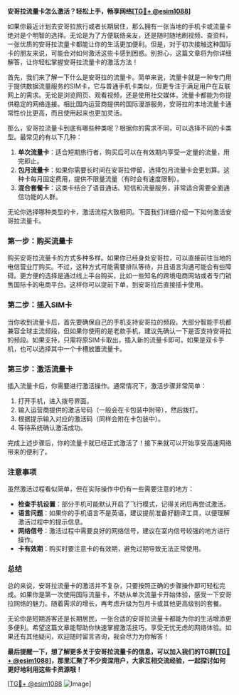 **安哥拉流量卡怎么激活？轻松上手，畅享网络[[TG💪+ @esim1088](https://t.me/s/esim1088)]**

如果你最近计划去安哥拉旅行或者长期居住，那么拥有一张当地的手机卡或流量卡绝对是个明智的选择。无论是为了方便联络亲友，还是随时随地刷视频、查资料，一张优质的安哥拉流量卡都能让你的生活更加便利。但是，对于初次接触这种国际卡的朋友来说，可能会对如何激活这些卡感到困惑。别担心，这篇文章将为你详细解答，让你轻松掌握安哥拉流量卡的激活方法！

首先，我们来了解一下什么是安哥拉的流量卡。简单来说，流量卡就是一种专门用于提供数据流量服务的SIM卡，它与普通手机卡类似，但更专注于满足用户在互联网上的需求。无论是浏览网页、观看视频，还是使用社交媒体，流量卡都能为你提供稳定的网络连接。相比国内运营商提供的国际漫游服务，安哥拉的本地流量卡通常性价比更高，而且使用起来也更加灵活。

那么，安哥拉流量卡到底有哪些种类呢？根据你的需求不同，可以选择不同的卡类型。最常见的有以下几种：

1. **单次流量卡**：适合短期旅行者，购买后可以在有效期内享受一定量的流量，用完即止。
2. **包月流量卡**：如果你需要长时间在安哥拉停留，选择包月流量卡会更划算。这种卡每月固定费用，提供不限量流量（有时会有速度限制）。
3. **混合套餐卡**：这类卡结合了语音通话、短信和流量服务，非常适合需要全面通信功能的人群。

无论你选择哪种类型的卡，激活流程大致相同。下面我们详细介绍一下如何激活安哥拉流量卡。

### 第一步：购买流量卡

购买安哥拉流量卡的方式多种多样。如果你已经身处安哥拉，可以直接前往当地的电信营业厅购买。不过，这种方式可能需要排队等待，并且语言沟通可能会有些障碍。更方便的选择是通过线上平台购买，比如一些知名的跨境电商网站或者专门销售国际卡的电商平台。这样你可以提前下单，到安哥拉后直接插卡使用。

### 第二步：插入SIM卡

当你收到流量卡后，首先要确保自己的手机支持安哥拉的频段。大部分智能手机都兼容全球主流频段，但如果你使用的是老款手机，建议先确认一下是否支持安哥拉的频段。如果支持，只需将原SIM卡取出，插入新的流量卡即可。如果是双卡手机，也可以选择其中一个卡槽放置流量卡。

### 第三步：激活流量卡

插入流量卡后，你需要进行激活操作。通常情况下，激活步骤非常简单：

1. 打开手机，进入拨号界面。
2. 输入运营商提供的激活号码（一般会在卡包装中附带），然后拨打。
3. 根据提示输入对应的激活码（同样会附在卡包装中）。
4. 等待系统确认激活成功。

完成上述步骤后，你的流量卡就已经正式激活了！接下来就可以开始享受高速网络带来的便利了。

### 注意事项

虽然激活过程看似简单，但在实际操作中仍有一些需要注意的地方：

- **检查手机设置**：部分手机可能默认开启了飞行模式，记得关闭后再尝试激活。
- **语言问题**：如果你的手机语言不是英语，建议提前准备好翻译工具，以便理解激活过程中的提示信息。
- **网络信号**：激活过程中需要良好的网络信号，建议在室内信号较强的地方进行操作。
- **卡有效期**：购买时要注意卡的有效期，避免过期导致无法正常使用。

### 总结

总的来说，安哥拉流量卡的激活并不复杂，只要按照正确的步骤操作即可轻松完成。如果你是第一次使用国际流量卡，不妨从单次流量卡开始体验，感受一下安哥拉网络的魅力。随着需求的增长，再考虑升级为包月卡或其他更高级别的套餐。

无论你是短期游客还是长期居民，一张合适的安哥拉流量卡都能为你的生活增添更多便利。希望这篇文章能帮助你快速掌握激活技巧，享受无忧无虑的网络体验。如果还有其他疑问，欢迎随时留言咨询，我会尽力为你解答！

**最后提醒一下，想了解更多关于安哥拉流量卡的信息，可以加入我们的TG群[[TG💪+ @esim1088](https://t.me/s/esim1088)]，那里汇聚了不少资深用户，大家互相交流经验，一起探讨如何更好地利用这些卡资源哦！**

[[TG💪+ @esim1088](https://t.me/s/esim1088) ![Image](https://i.postimg.cc/4NQfJmqS/Snipaste-2025-05-13-00-14-12.png)]